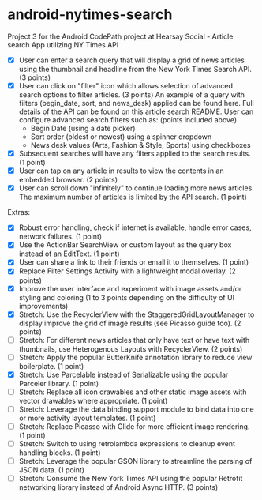 # android-nytimes-search
Project 3 for the Android CodePath project at Hearsay Social - Article search App utilizing NY Times API

- [x] User can enter a search query that will display a grid of news articles using the thumbnail and headline from the New York Times Search API. (3 points)
- [x] User can click on "filter" icon which allows selection of advanced search options to filter articles. (3 points)
    An example of a query with filters (begin_date, sort, and news_desk) applied can be found here. Full details of the API can be found on this article search README.
    User can configure advanced search filters such as: (points included above)
    - Begin Date (using a date picker)
    - Sort order (oldest or newest) using a spinner dropdown
    - News desk values (Arts, Fashion & Style, Sports) using checkboxes
- [x] Subsequent searches will have any filters applied to the search results. (1 point)
- [x] User can tap on any article in results to view the contents in an embedded browser. (2 points)
- [x] User can scroll down "infinitely" to continue loading more news articles. The maximum number of articles is limited by the API search. (1 point)

Extras:
- [x] Robust error handling, check if internet is available, handle error cases, network failures. (1 point)
- [x] Use the ActionBar SearchView or custom layout as the query box instead of an EditText. (1 point)
- [x] User can share a link to their friends or email it to themselves. (1 point)
- [x] Replace Filter Settings Activity with a lightweight modal overlay. (2 points)
- [x] Improve the user interface and experiment with image assets and/or styling and coloring (1 to 3 points depending on the difficulty of UI improvements)
- [x] Stretch: Use the RecyclerView with the StaggeredGridLayoutManager to display improve the grid of image results (see Picasso guide too). (2 points)
- [ ] Stretch: For different news articles that only have text or have text with thumbnails, use Heterogenous Layouts with RecyclerView. (2 points)
- [ ] Stretch: Apply the popular ButterKnife annotation library to reduce view boilerplate. (1 point)
- [x] Stretch: Use Parcelable instead of Serializable using the popular Parceler library. (1 point)
- [ ] Stretch: Replace all icon drawables and other static image assets with vector drawables where appropriate. (1 point)
- [ ] Stretch: Leverage the data binding support module to bind data into one or more activity layout templates. (1 point)
- [ ] Stretch: Replace Picasso with Glide for more efficient image rendering. (1 point)
- [ ] Stretch: Switch to using retrolambda expressions to cleanup event handling blocks. (1 point)
- [ ] Stretch: Leverage the popular GSON library to streamline the parsing of JSON data. (1 point)
- [ ] Stretch: Consume the New York Times API using the popular Retrofit networking library instead of Android Async HTTP. (3 points)
